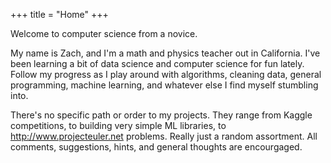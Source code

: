 +++
title = "Home"
+++

Welcome to computer science from a novice.

My name is Zach, and I'm a math and physics teacher out in California.  I've been learning a bit of data science and computer science for fun lately.  Follow my progress as I play around with algorithms, cleaning data, general programming, machine learning, and whatever else I find myself stumbling into.

There's no specific path or order to my projects.  They range from Kaggle competitions, to building very simple ML libraries, to <http://www.projecteuler.net> problems.  Really just a random assortment.  All comments, suggestions, hints, and general thoughts are encourgaged.